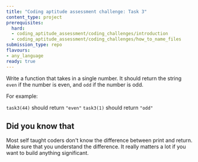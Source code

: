 ```yaml
---
title: "Coding aptitude assessment challenge: Task 3"
content_type: project
prerequisites:
  hard:
  - coding_aptitude_assessment/coding_challenges/introduction
  - coding_aptitude_assessment/coding_challenges/how_to_name_files
submission_type: repo
flavours:
- any_language
ready: true
---
```


Write a function that takes in a single number. It should return the string `even` if the number is even, and `odd` if the number is odd.

For example:

`task3(44)` should return `"even"`
`task3(1)` should return `"odd"`

## Did you know that

Most self taught coders don't know the difference between print and return. Make sure that you understand the difference. It really matters a lot if you want to build anything significant.
